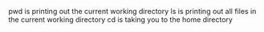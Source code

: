 pwd is printing out the current working directory
ls is printing out all files in the current working directory
cd is taking you to the home directory
